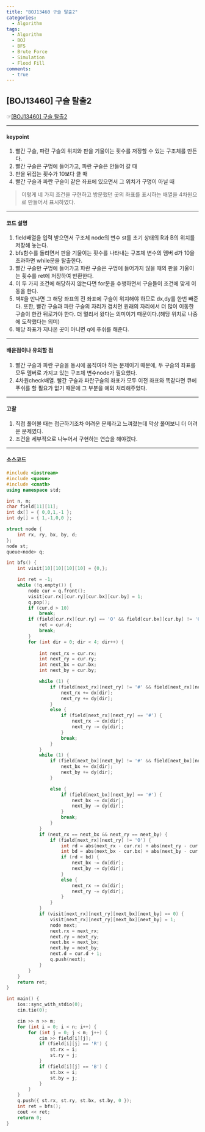 ```yaml
---
title: "BOJ13460 구슬 탈출2"
categories:
  - Algorithm
tags:
  - Algorithm
  - BOJ
  - BFS
  - Brute Force
  - Simulation
  - Flood Fill
comments:
  - true
---
```


## [BOJ13460] 구슬 탈출2
 ☞[[BOJ13460] 구슬 탈출2](https://www.acmicpc.net/problem/13460)

---

#### keypoint
1. 빨간 구슬, 파란 구슬의 위치와 판을 기울이는 횟수를 저장할 수 있는 구조체를 만든다.
2. 빨간 구슬은 구멍에 들어가고, 파란 구슬은 안들어 갈 때
3. 판을 뒤집는 횟수가 10보다 클 때
4. 빨간 구슬과 파란 구슬이 같은 좌표에 있으면서 그 위치가 구멍이 아닐 때

>이렇게 네 가지 조건을 구현하고 방문했던 곳의 좌표를 표시하는 배열을 4차원으로 만들어서 표시하였다.

---

#### 코드 설명

1. field배열을 입력 받으면서 구조체 node의 변수 st를 초기 상태의 R과 B의 위치를 저장해 놓는다. 
2. bfs함수를 돌리면서 판을 기울이는 횟수를 나타내는 구조체 변수의 멤버 d가 10을 초과하면 while문을 탈출한다. 
3. 빨간 구슬만 구멍에 들어가고 파란 구슬은 구멍에 들어가지 않을 때의 판을 기울이는 횟수를 ret에 저장하여 반환한다.
4. 이 두 가지 조건에 해당하지 않는다면 for문을 수행하면서 구슬들이 조건에 맞게 이동을 한다. 
5. 벽#을 만나면 그 해당 좌표의 전 좌표에 구슬이 위치해야 하므로 dx,dy를 한번 빼준다. 
또한, 빨간 구슬과 파란 구슬의 자리가 겹치면 원래의 자리에서 더 많이 이동한 구슬이 한칸 뒤로가야 한다. 더 멀리서 왔다는 의미이기 때문이다.(해당 위치로 나중에 도착했다는 의미) 
6. 해당 좌표가 지나온 곳이 아니면 q에 푸쉬를 해준다.
---

#### 배운점이나 유의할 점
1. 빨간 구슬과 파란 구슬을 동시에 움직여야 하는 문제이기 때문에, 두 구슬의 좌표를 모두 멤버로 가지고 있는 구조체 변수node가 필요했다.
2. 4차원check배열. 빨간 구슬과 파란구슬의 좌표가 모두 이전 좌표와 똑같다면 큐에 푸쉬를 할 필요가 없기 때문에 그 부분을 예외 처리해주었다.
---

#### 고찰
1. 직접 풀어볼 때는 접근하기조차 어려운 문제라고 느껴졌는데 막상 풀어보니 더 어려운 문제였다.
2. 조건을 세부적으로 나누어서 구현하는 연습을 해야겠다.
---
#### 소스코드
```cpp
#include <iostream>
#include <queue>
#include <cmath>
using namespace std;

int n, m;
char field[11][11];
int dx[] = { 0,0,1,-1 };
int dy[] = { 1,-1,0,0 };

struct node {
	int rx, ry, bx, by, d;
};
node st;
queue<node> q;

int bfs() {
	int visit[10][10][10][10] = {0,};

	int ret = -1;
	while (!q.empty()) {
		node cur = q.front();
		visit[cur.rx][cur.ry][cur.bx][cur.by] = 1;
		q.pop();
		if (cur.d > 10)
			break;
		if (field[cur.rx][cur.ry] == 'O' && field[cur.bx][cur.by] != 'O') {
			ret = cur.d;
			break;
		}
		for (int dir = 0; dir < 4; dir++) {
			
			int next_rx = cur.rx;
			int next_ry = cur.ry;
			int next_bx = cur.bx;
			int next_by = cur.by;

			while (1) {
				if (field[next_rx][next_ry] != '#' && field[next_rx][next_ry] != 'O') {
					next_rx += dx[dir];
					next_ry += dy[dir];
				}
				else {
					if (field[next_rx][next_ry] == '#') {
						next_rx -= dx[dir];
						next_ry -= dy[dir];
					}
					break;
				}
			}
			while (1) {
				if (field[next_bx][next_by] != '#' && field[next_bx][next_by] != 'O') {
					next_bx += dx[dir];
					next_by += dy[dir];
				}

				else {
					if (field[next_bx][next_by] == '#') {
						next_bx -= dx[dir];
						next_by -= dy[dir];
					}
					break;
				}
			}
			if (next_rx == next_bx && next_ry == next_by) {
				if (field[next_rx][next_ry] != 'O') {
					int rd = abs(next_rx - cur.rx) + abs(next_ry - cur.ry);
					int bd = abs(next_bx - cur.bx) + abs(next_by - cur.by);
					if (rd < bd) {
						next_bx -= dx[dir];
						next_by -= dy[dir];
					}
					else {
						next_rx -= dx[dir];
						next_ry -= dy[dir];
					}
				}
			}
			if (visit[next_rx][next_ry][next_bx][next_by] == 0) {
				visit[next_rx][next_ry][next_bx][next_by] = 1;
				node next;
				next.rx = next_rx;
				next.ry = next_ry;
				next.bx = next_bx;
				next.by = next_by;
				next.d = cur.d + 1;
				q.push(next);
			}
		}
	}
	return ret;
}

int main() {
	ios::sync_with_stdio(0);
	cin.tie(0);

	cin >> n >> m;
	for (int i = 0; i < n; i++) {
		for (int j = 0; j < m; j++) {
			cin >> field[i][j];
			if (field[i][j] == 'R') {
				st.rx = i;
				st.ry = j;
			}
			if (field[i][j] == 'B') {
				st.bx = i;
				st.by = j;
			}
		}
	}
	q.push({ st.rx, st.ry, st.bx, st.by, 0 });
	int ret = bfs();
	cout << ret;
	return 0;
}
```
